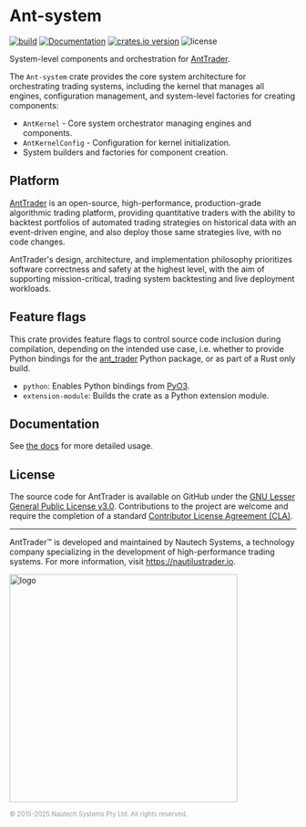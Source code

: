 # Ant-system

[![build](https://github.com/nautechsystems/ant_trader/actions/workflows/build.yml/badge.svg?branch=master)](https://github.com/nautechsystems/ant_trader/actions/workflows/build.yml)
[![Documentation](https://img.shields.io/docsrs/Ant-system)](https://docs.rs/Ant-system/latest/Ant-system/)
[![crates.io version](https://img.shields.io/crates/v/Ant-system.svg)](https://crates.io/crates/Ant-system)
![license](https://img.shields.io/github/license/nautechsystems/ant_trader?color=blue)

System-level components and orchestration for [AntTrader](http://nautilustrader.io).

The `Ant-system` crate provides the core system architecture for orchestrating trading systems,
including the kernel that manages all engines, configuration management,
and system-level factories for creating components:

- `AntKernel` - Core system orchestrator managing engines and components.
- `AntKernelConfig` - Configuration for kernel initialization.
- System builders and factories for component creation.

## Platform

[AntTrader](http://nautilustrader.io) is an open-source, high-performance, production-grade
algorithmic trading platform, providing quantitative traders with the ability to backtest
portfolios of automated trading strategies on historical data with an event-driven engine,
and also deploy those same strategies live, with no code changes.

AntTrader's design, architecture, and implementation philosophy prioritizes software correctness and safety at the
highest level, with the aim of supporting mission-critical, trading system backtesting and live deployment workloads.

## Feature flags

This crate provides feature flags to control source code inclusion during compilation,
depending on the intended use case, i.e. whether to provide Python bindings
for the [ant_trader](https://pypi.org/project/ant_trader) Python package,
or as part of a Rust only build.

- `python`: Enables Python bindings from [PyO3](https://pyo3.rs).
- `extension-module`: Builds the crate as a Python extension module.

## Documentation

See [the docs](https://docs.rs/Ant-system) for more detailed usage.

## License

The source code for AntTrader is available on GitHub under the [GNU Lesser General Public License v3.0](https://www.gnu.org/licenses/lgpl-3.0.en.html).
Contributions to the project are welcome and require the completion of a standard [Contributor License Agreement (CLA)](https://github.com/nautechsystems/ant_trader/blob/develop/CLA.md).

---

AntTrader™ is developed and maintained by Nautech Systems, a technology
company specializing in the development of high-performance trading systems.
For more information, visit <https://nautilustrader.io>.

<img src="https://nautilustrader.io/Ant-logo-white.png" alt="logo" width="400" height="auto"/>

<span style="font-size: 0.8em; color: #999;">© 2015-2025 Nautech Systems Pty Ltd. All rights reserved.</span>
